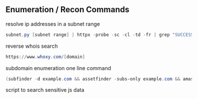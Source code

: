 ## [](#header-2) Enumeration / Recon Commands
resolve ip addresses in a subnet range
```powershell
subnet.py [subnet range] | httpx -probe -sc -cl -td -fr | grep "SUCCESS"
```
reverse whois search
```powershell
https://www.whoxy.com/[domain]
```
subdomain enumeration one line command
```powershell
(subfinder -d example.com && assetfinder -subs-only example.com && amass enum --passive -d example.com) | sort -u > domains.txt
```

script to search sensitive js data
